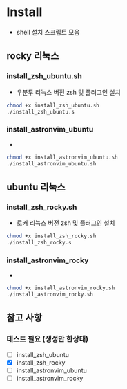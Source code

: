 # Install
- shell 설치 스크립트 모음

## rocky 리눅스
### install_zsh_ubuntu.sh
- 우분투 리눅스 버전 zsh 및 플러그인 설치

```bash
chmod +x install_zsh_ubuntu.sh
./install_zsh_ubuntu.s
```

### install_astronvim_ubuntu
- 

```bash
chmod +x install_astronvim_ubuntu.sh
./install_astronvim_ubuntu.sh
```

## ubuntu 리눅스
### install_zsh_rocky.sh
- 로커 리눅스 버전 zsh 및 플러그인 설치

```bash
chmod +x install_zsh_rocky.sh
./install_zsh_rocky.s
```

### install_astronvim_rocky
- 

```bash
chmod +x install_astronvim_rocky.sh
./install_astronvim_rocky.sh
```

## 참고 사항
### 테스트 필요 (생성만 한상태)
- [ ] install_zsh_ubuntu
- [x] install_zsh_rocky
- [ ] install_astronvim_ubuntu
- [ ] install_astronvim_rocky
